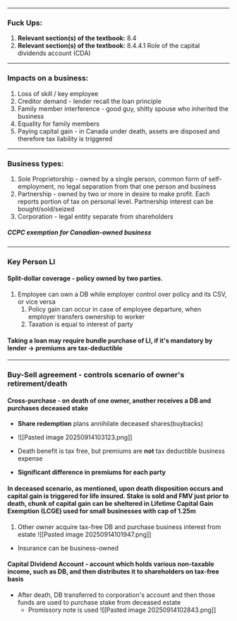 ***
### Fuck Ups:
1. **Relevant section(s) of the textbook:** 8.4
2. **Relevant section(s) of the textbook:** 8.4.4.1 Role of the capital dividends account (CDA)
***
### Impacts on a business:
1. Loss of skill / key employee
2. Creditor demand - lender recall the loan principle 
3. Family member interference - good guy, shitty spouse who inherited the business 
4. Equality for family members 
5. Paying capital gain - in Canada under death, assets are disposed and therefore tax liability is triggered

***
### Business types:
1. Sole Proprietorship - owned by a single person, common form of self-employment, no legal separation from that one person and business  
2. Partnership - owned by two or more in desire to make profit. Each reports portion of tax on personal level. Partnership interest can be bought/sold/seized
3. Corporation - legal entity separate from shareholders 

##### CCPC exemption for Canadian-owned business 

***
### Key Person LI
#### Split-dollar coverage - policy owned by two parties. 
1. Employee can own a DB while employer control over policy and its CSV, or vice versa
	1. Policy gain can occur in case of employee departure, when employer transfers ownership to worker 
	2. Taxation is equal to interest of party 


#### Taking a loan may require bundle purchase of LI, if it's mandatory by lender -> premiums are tax-deductible 

***

### Buy-Sell agreement - controls scenario of owner's retirement/death 

#### Cross-purchase - on death of one owner, another receives a DB and purchases deceased stake 
- **Share redemption** plans annihilate deceased shares(buybacks)
- ![[Pasted image 20250914103123.png]]

- Death benefit is tax free, but premiums are **not** tax deductible business expense
- **Significant difference in premiums for each party**

#### In deceased scenario, as mentioned, upon death disposition occurs and capital gain is triggered for life insured. Stake is sold and FMV just prior to death, chunk of capital gain can be sheltered in Lifetime Capital Gain Exemption (LCGE) used for small businesses with cap of 1.25m
1. Other owner acquire tax-free DB and purchase business interest from estate
![[Pasted image 20250914101947.png]]
- Insurance can be business-owned
#### Capital Dividend Account - account which holds various non-taxable income, such as DB, and then distributes it to shareholders on tax-free basis 
- After death, DB transferred to corporation's account and then those funds are used to purchase stake from deceased estate 
	- Promissory note is used 
![[Pasted image 20250914102843.png]]
